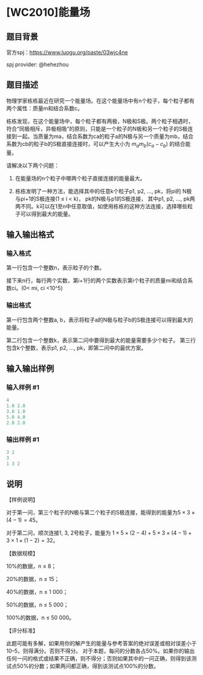 # [WC2010]能量场

## 题目背景

官方spj：https://www.luogu.org/paste/03wjc4ne

spj provider: @hehezhou 

## 题目描述

物理学家栋栋最近在研究一个能量场。在这个能量场中有n个粒子，每个粒子都有两个属性：质量m和结合系数c。

栋栋发现，在这个能量场中，每个粒子都有两极，N极和S极。两个粒子相遇时，符合“同极相斥，异极相吸”的原则，只能是一个粒子的N极和另一个粒子的S极连接到一起。当质量为ma，结合系数为ca的粒子a的N极与另一个质量为mb，结合系数为cb的粒子b的S极直接连接时，可以产生大小为 $m_a m_b (c_a - c_b)$ 的结合能量。

请解决以下两个问题：

1. 在能量场的n个粒子中哪两个粒子直接连接的能量最大。

2. 栋栋发明了一种方法，能选择其中的任意k个粒子p1, p2, …, pk，将pi的 N极与pi+1的S极连接(1 ≤ i < k)， pk的N极与p1的S极连接， 其中p1, p2, …, pk两两不同。k可以在1至n中任意取值，如使用栋栋的这种方法连接，选择哪些粒子可以得到最大的能量。

## 输入输出格式

### 输入格式

第一行包含一个整数n，表示粒子的个数。

接下来n行，每行两个实数，第i+1行的两个实数表示第i个粒子的质量mi和结合系数ci。(0< mi, ci <10^5)

### 输出格式

第一行包含两个整数a, b，表示将粒子a的N极与粒子b的S极连接可以得到最大的能量。

第二行包含一个整数k，表示第二问中要得到最大的能量需要多少个粒子。 第三行包含k个整数，表示p1, p2, …, pk，即第二问中的最优方案。

## 输入输出样例

### 输入样例 #1

```cpp
4  
1.0 2.0 
3.0 1.0 
5.0 4.0 
2.0 2.0
```


### 输出样例 #1

```cpp
3 2 
3  
1 3 2
```


## 说明

【样例说明】

对于第一问，第三个粒子的N极与第二个粒子的S极连接，能得到的能量为$5\times3\times(4-1) = 45$。

对于第二问，顺次连接1, 3, 2号粒子，能量为 $1\times5\times(2-4) + 5\times3\times(4-1) + 3\times1\times(1-2) = 32$。

【数据规模】

10%的数据，n ≤ 8；

20%的数据，n ≤ 15；

40%的数据，n ≤ 1 000；

50%的数据，n ≤ 5 000；

100%的数据，n ≤ 50 000。

【评分标准】

此题可能有多解，如果用你的解产生的能量与参考答案的绝对误差或相对误差小于10–5，则得满分。否则不得分。 对于本题，每问的分数各占50%。如果你的输出任何一问的格式或结果不正确，则不得分；否则如果其中的一问正确，则得到该测试点50%的分数；如果两问都正确，得到该测试点100%的分数。

